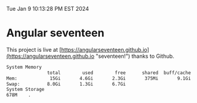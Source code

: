 Tue Jan  9 10:13:28 PM EST 2024

# Angular seventeen


This project is live at [https://angularseventeen.github.io](https://angularseventeen.github.io "seventeen!") thanks to Github.

```bash
System Memory
               total        used        free      shared  buff/cache   available
Mem:            15Gi       4.6Gi       2.3Gi       375Mi       9.1Gi        10Gi
Swap:          8.0Gi       1.3Gi       6.7Gi
System Storage
678M	.
```
```bash
